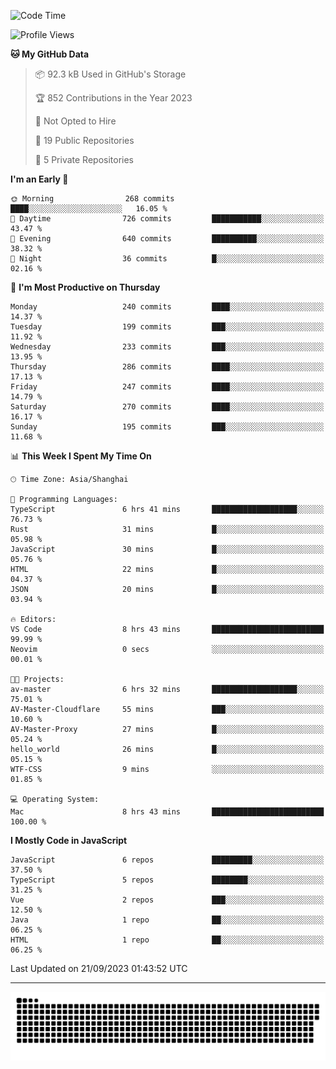 <!--
<picture>
  <source
    srcset="https://github-readme-stats.vercel.app/api?username=kevinxft&show_icons=true&theme=dark"
    media="(prefers-color-scheme: dark)"
  />
  <source
    srcset="https://github-readme-stats.vercel.app/api?username=kevinxft&show_icons=true"
    media="(prefers-color-scheme: light), (prefers-color-scheme: no-preference)"
  />
  <img src="https://github-readme-stats.vercel.app/api?username=kevinxft&show_icons=true" />
</picture>
-->

<!--START_SECTION:waka-->
![Code Time](http://img.shields.io/badge/Code%20Time-1%2C255%20hrs%2051%20mins-blue)

![Profile Views](http://img.shields.io/badge/Profile%20Views-0-blue)

**🐱 My GitHub Data** 

> 📦 92.3 kB Used in GitHub's Storage 
 > 
> 🏆 852 Contributions in the Year 2023
 > 
> 🚫 Not Opted to Hire
 > 
> 📜 19 Public Repositories 
 > 
> 🔑 5 Private Repositories 
 > 
**I'm an Early 🐤** 

```text
🌞 Morning                268 commits         ████░░░░░░░░░░░░░░░░░░░░░   16.05 % 
🌆 Daytime                726 commits         ███████████░░░░░░░░░░░░░░   43.47 % 
🌃 Evening                640 commits         ██████████░░░░░░░░░░░░░░░   38.32 % 
🌙 Night                  36 commits          █░░░░░░░░░░░░░░░░░░░░░░░░   02.16 % 
```
📅 **I'm Most Productive on Thursday** 

```text
Monday                   240 commits         ████░░░░░░░░░░░░░░░░░░░░░   14.37 % 
Tuesday                  199 commits         ███░░░░░░░░░░░░░░░░░░░░░░   11.92 % 
Wednesday                233 commits         ███░░░░░░░░░░░░░░░░░░░░░░   13.95 % 
Thursday                 286 commits         ████░░░░░░░░░░░░░░░░░░░░░   17.13 % 
Friday                   247 commits         ████░░░░░░░░░░░░░░░░░░░░░   14.79 % 
Saturday                 270 commits         ████░░░░░░░░░░░░░░░░░░░░░   16.17 % 
Sunday                   195 commits         ███░░░░░░░░░░░░░░░░░░░░░░   11.68 % 
```


📊 **This Week I Spent My Time On** 

```text
🕑︎ Time Zone: Asia/Shanghai

💬 Programming Languages: 
TypeScript               6 hrs 41 mins       ███████████████████░░░░░░   76.73 % 
Rust                     31 mins             █░░░░░░░░░░░░░░░░░░░░░░░░   05.98 % 
JavaScript               30 mins             █░░░░░░░░░░░░░░░░░░░░░░░░   05.76 % 
HTML                     22 mins             █░░░░░░░░░░░░░░░░░░░░░░░░   04.37 % 
JSON                     20 mins             █░░░░░░░░░░░░░░░░░░░░░░░░   03.94 % 

🔥 Editors: 
VS Code                  8 hrs 43 mins       █████████████████████████   99.99 % 
Neovim                   0 secs              ░░░░░░░░░░░░░░░░░░░░░░░░░   00.01 % 

🐱‍💻 Projects: 
av-master                6 hrs 32 mins       ███████████████████░░░░░░   75.01 % 
AV-Master-Cloudflare     55 mins             ███░░░░░░░░░░░░░░░░░░░░░░   10.60 % 
AV-Master-Proxy          27 mins             █░░░░░░░░░░░░░░░░░░░░░░░░   05.24 % 
hello_world              26 mins             █░░░░░░░░░░░░░░░░░░░░░░░░   05.15 % 
WTF-CSS                  9 mins              ░░░░░░░░░░░░░░░░░░░░░░░░░   01.85 % 

💻 Operating System: 
Mac                      8 hrs 43 mins       █████████████████████████   100.00 % 
```

**I Mostly Code in JavaScript** 

```text
JavaScript               6 repos             █████████░░░░░░░░░░░░░░░░   37.50 % 
TypeScript               5 repos             ████████░░░░░░░░░░░░░░░░░   31.25 % 
Vue                      2 repos             ███░░░░░░░░░░░░░░░░░░░░░░   12.50 % 
Java                     1 repo              ██░░░░░░░░░░░░░░░░░░░░░░░   06.25 % 
HTML                     1 repo              ██░░░░░░░░░░░░░░░░░░░░░░░   06.25 % 
```




 Last Updated on 21/09/2023 01:43:52 UTC
<!--END_SECTION:waka-->

---

<picture>
  <source media="(prefers-color-scheme: dark)" srcset="https://raw.githubusercontent.com/kevinxft/kevinxft/output/github-contribution-grid-snake-dark.svg">
  <source media="(prefers-color-scheme: light)" srcset="https://raw.githubusercontent.com/kevinxft/kevinxft/output/github-contribution-grid-snake.svg">
  <img alt="github contribution grid snake animation" src="https://raw.githubusercontent.com/kevinxft/kevinxft/output/github-contribution-grid-snake.svg">
</picture>